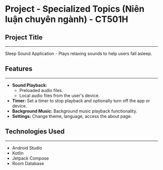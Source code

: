 # Project - Specialized Topics (Niên luận chuyên ngành) - CT501H

## Project Title
---
Sleep Sound Application - Plays relaxing sounds to help users fall asleep.


## Features
---
* **Sound Playback:**
    * Preloaded audio files.
    * Local audio files from the user's device.
* **Timer:** Set a timer to stop playback and optionally turn off the app or device.
* **Background Music:** Background music playback functionality.
* **Settings:** Change theme, language, access the about page.


## Technologies Used
---
* Android Studio
* Kotlin
* Jetpack Compose
* Room Database
